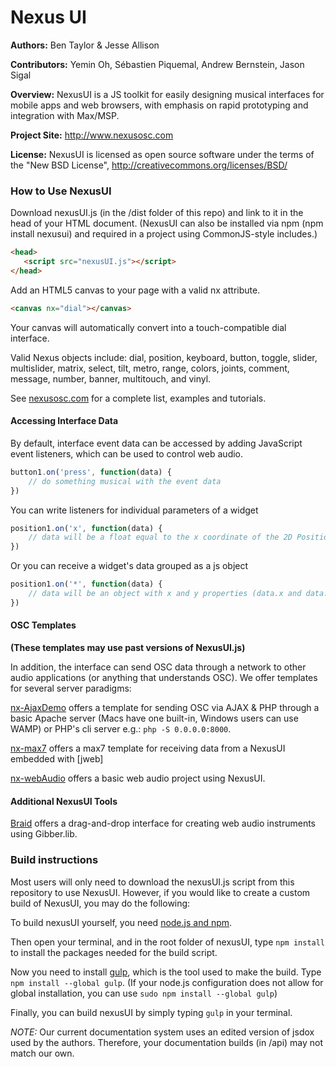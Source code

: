 # Nexus UI

**Authors:** Ben Taylor & Jesse Allison

**Contributors:** Yemin Oh, Sébastien Piquemal, Andrew Bernstein, Jason Sigal

**Overview:** NexusUI is a JS toolkit for easily designing musical interfaces for mobile apps and web browsers, with emphasis on rapid prototyping and integration with Max/MSP.

**Project Site:** http://www.nexusosc.com

**License:** NexusUI is licensed as open source software under the terms of the "New BSD License", http://creativecommons.org/licenses/BSD/


### How to Use NexusUI

Download nexusUI.js (in the /dist folder of this repo) and link to it in the head of your HTML document. (NexusUI can also be installed via npm (npm install nexusui) and required in a project using CommonJS-style includes.)

```html
<head>
   <script src="nexusUI.js"></script>
</head>
```


Add an HTML5 canvas to your page with a valid nx attribute.

```html
<canvas nx="dial"></canvas>
```

Your canvas will automatically convert into a touch-compatible dial interface.

Valid Nexus objects include: dial, position, keyboard, button, toggle, slider, multislider, matrix, select, tilt, metro, range, colors, joints, comment, message, number, banner, multitouch, and vinyl.

See [nexusosc.com](http://www.nexusosc.com) for a complete list, examples and tutorials.


#### Accessing Interface Data

By default, interface event data can be accessed by adding JavaScript event listeners, which can be used to control web audio.

```js
button1.on('press', function(data) {
	// do something musical with the event data
})
```

You can write listeners for individual parameters of a widget

```js
position1.on('x', function(data) {
	// data will be a float equal to the x coordinate of the 2D Position widget.
})
```

Or you can receive a widget's data grouped as a js object

```js
position1.on('*', function(data) {
	// data will be an object with x and y properties (data.x and data.y)
})
```



#### OSC Templates 

**(These templates may use past versions of NexusUI.js)**

In addition, the interface can send OSC data through a network to other audio applications (or anything that understands OSC). We offer templates for several server paradigms:

[nx-AjaxDemo](http://www.github.com/lsu-emdm/nx-AjaxDemo) offers a template for sending OSC via AJAX & PHP through a basic Apache server (Macs have one built-in, Windows users can use WAMP) or PHP's cli server e.g.: `php -S 0.0.0.0:8000`.

[nx-max7](http://www.github.com/lsu-emdm/nx-max7) offers a max7 template for receiving data from a NexusUI embedded with [jweb]

[nx-webAudio](http://www.github.com/lsu-emdm/nx-webAudio) offers a basic web audio project using NexusUI.


#### Additional NexusUI Tools

[Braid](http://braid.nexusosc.com) offers a drag-and-drop interface for creating web audio instruments using Gibber.lib.


### Build instructions

Most users will only need to download the nexusUI.js script from this repository to use NexusUI. However, if you would like to create a custom build of NexusUI, you may do the following:

To build nexusUI yourself, you need [node.js and npm](http://nodejs.org/).

Then open your terminal, and in the root folder of nexusUI, type `npm install` to install the packages needed for the build script. 

Now you need to install [gulp](http://gulpjs.com), which is the tool used to make the build. Type `npm install --global gulp`. (If your node.js configuration does not allow for global installation, you can use `sudo npm install --global gulp`)

Finally, you can build nexusUI by simply typing `gulp` in your terminal.

*NOTE:* Our current documentation system uses an edited version of jsdox used by the authors. Therefore, your documentation builds (in /api) may not match our own.
